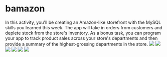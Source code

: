 # bamazon
In this activity, you'll be creating an Amazon-like storefront with the MySQL skills you learned this week. The app will take in orders from customers and deplete stock from the store's inventory. As a bonus task, you can program your app to track product sales across your store's departments and then provide a summary of the highest-grossing departments in the store.
<img src="bamazon/bamazon_app_screenshots/Screen Shot 2017-02-01 at 12.39.10 AM.png"></img>
<img src="bamazon/bamazon_app_screenshots/Screen Shot 2017-02-01 at 12.39.40 AM.png"></img>
<img src="bamazon/bamazon_app_screenshots/Screen Shot 2017-02-01 at 12.40.31 AM.png"></img>
<img src="bamazon/bamazon_app_screenshots/Screen Shot 2017-02-01 at 12.41.19 AM.png"></img>
<img src="bamazon/bamazon_app_screenshots/Screen Shot 2017-02-01 at 12.41.42 AM.png"></img>
<img src="bamazon/bamazon_app_screenshots/Screen Shot 2017-02-01 at 12.42.24 AM.png"></img>
